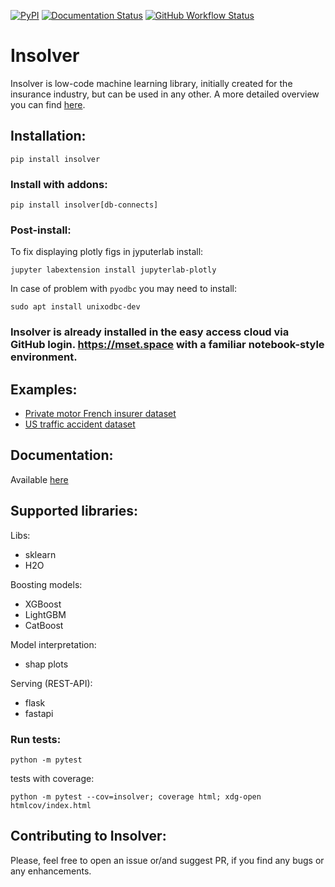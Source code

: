[![PyPI](https://img.shields.io/pypi/v/insolver?style=flat)](https://pypi.org/project/insolver/)
[![Documentation Status](https://readthedocs.org/projects/insolver/badge/?version=latest)](https://insolver.readthedocs.io/en/latest/?badge=latest)
[![GitHub Workflow Status](https://img.shields.io/github/workflow/status/MindSetLib/Insolver/Python%20application?logo=github&label=tests)](https://github.com/MindSetLib/Insolver/actions)

# Insolver

Insolver is low-code machine learning library, initially created for the insurance industry, but can be used in any other. A more detailed overview you can find [here](https://insolver.readthedocs.io/en/latest/source/overview.html).

## Installation:

```shell
pip install insolver
```
### Install with addons:

```shell
pip install insolver[db-connects]
```

### Post-install:

To fix displaying plotly figs in jyputerlab install:
```shell
jupyter labextension install jupyterlab-plotly
```

In case of problem with `pyodbc` you may need to install:
```shell
sudo apt install unixodbc-dev
```
### Insolver is already installed in the easy access cloud via GitHub login. https://mset.space with a familiar notebook-style environment.

## Examples:

- [Private motor French insurer dataset](https://github.com/MindSetLib/Insolver/blob/master/examples/Insolver_FreMPL.ipynb)
- [US  traffic accident dataset](https://github.com/MindSetLib/Insolver/blob/master/examples/Insolver_US_Accidents.ipynb)

## Documentation:

Available [here](https://insolver.readthedocs.io/)

## Supported libraries:

Libs:
- sklearn
- H2O

Boosting models:
- XGBoost
- LightGBM
- CatBoost

Model interpretation:
- shap plots

Serving (REST-API):
- flask
- fastapi


### Run tests:
```shell
python -m pytest
```

tests with coverage:
```shell
python -m pytest --cov=insolver; coverage html; xdg-open htmlcov/index.html
```


## Contributing to Insolver:

Please, feel free to open an issue or/and suggest PR, if you find any bugs or any enhancements.
